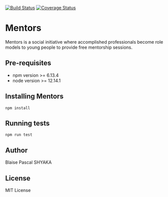 [![Build Status](https://travis-ci.org/Blaise-Shyaka/Mentors.svg?branch=develop)](https://travis-ci.org/Blaise-Shyaka/Mentors) [![Coverage Status](https://coveralls.io/repos/github/Blaise-Shyaka/Mentors/badge.svg?branch=develop)](https://coveralls.io/github/Blaise-Shyaka/Mentors?branch=develop)

# Mentors

Mentors is a social initiative where accomplished professionals become role models to young people to provide free mentorship sessions.

## Pre-requisites

- npm version >= 6.13.4
- node version >= 12.14.1

## Installing Mentors

`npm install`

## Running tests

`npm run test`

## Author

Blaise Pascal SHYAKA

## License

MIT License